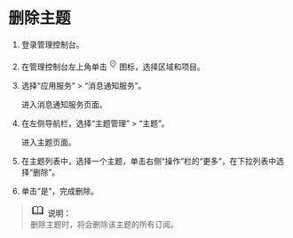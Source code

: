 # 删除主题<a name="smn_ug_48000"></a>

1.  登录管理控制台。
2.  在管理控制台左上角单击![](figures/icon-region-2.png)图标，选择区域和项目。
3.  选择“应用服务” \> “消息通知服务”。

    进入消息通知服务页面。

4.  在左侧导航栏，选择“主题管理” \> “主题”。

    进入主题页面。

5.  在主题列表中，选择一个主题，单击右侧“操作”栏的“更多”，在下拉列表中选择“删除”。
6.  单击“是”，完成删除。

>![](public_sys-resources/icon-note.gif) **说明：**   
>删除主题时，将会删除该主题的所有订阅。  

